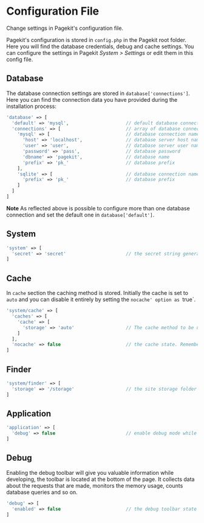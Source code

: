 # Configuration File

<p class="uk-article-lead">Change settings in Pagekit's configuration file.</p>

Pagekit's configuration is stored in `config.php` in the Pagekit root folder. Here you will find the database credentials, debug and cache settings. You can configure the settings in Pagekit *System > Settings* or edit them in this config file.

## Database

The database connection settings are stored in `database['connections']`. Here you can find the connection data you have provided during the installation process:

```php
'database' => [
  'default' => 'mysql',                     // default database connection
  'connections' => [                        // array of database connections
    'mysql' => [                            // database connection name
      'host' => 'localhost',                // database server host name
      'user' => 'user',                     // database server user name
      'password' => 'pass',                 // database password
      'dbname' => 'pagekit',                // database name
      'prefix' => 'pk_'                     // database prefix
    ],
    'sqlite' => [                           // database connection name
      'prefix' => 'pk_'                     // database prefix
    ]
  ]
]
```

**Note** As reflected above is possible to configure more than one database connection and set the default one in `database['default']`.

## System

```php
'system' => [
  'secret' => 'secret'                      // the secret string generated during installation
]
```

## Cache

In `cache` section the caching method is stored. Initially the cache is set to `auto` and you can disable it entirely by setting the `nocache' option as `true`.

```php
'system/cache' => [
  'caches' => [
    'cache' => [
      'storage' => 'auto'                   // The cache method to be used
    ]
  ],
  'nocache' => false                        // the cache state. Remember to keep it enabled on production server
]
```

## Finder

```php
'system/finder' => [
  'storage' => '/storage'                   // the site storage folder path
]
```

## Application

```php
'application' => [
  'debug' => false                          // enable debug mode while developing to get debug output
]
```

## Debug

Enabling the debug toolbar will give you valuable information while developing, the toolbar is located at the bottom of the page. It collects data about the requests that are made, monitors the memory usage, counts database queries and so on.

```php
'debug' => [
  'enabled' => false                        // the debug toolbar state
]
```
